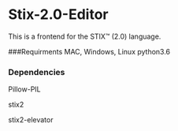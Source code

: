 # Stix-2.0-Editor
This is a frontend for the STIX™ (2.0) language.

###Requirments
MAC, Windows, Linux
python3.6

### Dependencies
Pillow-PIL

stix2

stix2-elevator


